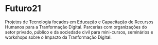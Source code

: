 # Futuro21
Projetos de Tecnologia focados em Educação e Capacitação de Recursos Humanos para a Tranformação Digital.
Parcerias com organizações do setor privado, público e da sociedade civil para mini-cursos, seminários e workshops sobre o Impacto da Tranformação Digital.
